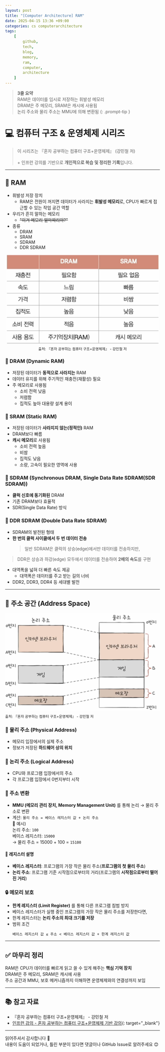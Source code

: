 ```yaml
---
layout: post
title: "[Computer Architecture] RAM"
date: 2025-04-15 13:36 +09:00
categories: cs computerarchitecture
tags:
    [
        github,
        tech,
        blog,
        memory,
        ram,
        computer,
        architecture
    ]
---
```


> **3줄 요약**
<br>RAM은 데이터를 임시로 저장하는 휘발성 메모리
<br>DRAM은 주 메모리, SRAM은 캐시에 사용됨
<br>논리 주소와 물리 주소는 MMU에 의해 변환됨
{: .prompt-tip }

# 💻 컴퓨터 구조 & 운영체제 시리즈

> 이 시리즈는 『혼자 공부하는 컴퓨터 구조+운영체제』 (강민철 저)  
> <br> + 인프런 강의를 기반으로 **개인적으로 복습 및 정리한 기록**입니다.

---

## 💾 RAM

- 휘발성 저장 장치  
  - RAM은 전원이 꺼지면 데이터가 사라지는 **휘발성 메모리**로, CPU가 빠르게 접근할 수 있는 작업 공간 역할
- 우리가 흔히 말하는 메모리
  - ~~"이거 메모리 얼마짜리야?"~~
- 종류  
  - DRAM  
  - SRAM  
  - SDRAM  
  - DDR SDRAM

<div style="text-align: center;">
  <img src="assets/img/cs/ram-types.png" alt="DRAM vs SRAM" width="500"/>
  <br/>
  <sub>출처: 『혼자 공부하는 컴퓨터 구조+운영체제』 - 강민철 저</sub>
</div>

### 🔸 DRAM (Dynamic RAM)

- 저장된 데이터가 **동적으로 사라지는** RAM  
- 데이터 유지를 위해 주기적인 재충전(재활성) 필요  
- 주 메모리로 사용됨  
  - 소비 전력 낮음  
  - 저렴함  
  - 집적도 높아 대용량 설계 용이



### 🔸 SRAM (Static RAM)

- 저장된 데이터가 **사라지지 않는(정적인)** RAM  
- DRAM보다 빠름  
- **캐시 메모리**로 사용됨  
  - 소비 전력 높음  
  - 비쌈  
  - 집적도 낮음  
  - 소량, 고속이 필요한 영역에 사용

### 🔸 SDRAM (Synchronous DRAM, Single Data Rate SDRAM(SDR SDRAM))

- **클럭 신호에 동기화된** DRAM  
- 기존 DRAM보다 효율적  
- SDR(Single Data Rate) 방식



### 🔸 DDR SDRAM (Double Data Rate SDRAM)

- SDRAM의 발전된 형태  
- **한 번의 클럭 사이클에서 두 번 데이터 전송**  
  > 일반 SDRAM은 클럭의 상승(edge)에서만 데이터를 전송하지만,  
> DDR은 상승과 하강(edge) 모두에서 데이터를 전송하여 **2배의 속도**를 구현
- 대역폭을 넓혀 더 빠른 속도 제공  
  - 대역폭은 데이터를 주고 받는 길의 너비
- DDR2, DDR3, DDR4 등 세대별 발전

---

## 🧭 주소 공간 (Address Space)

![주소 공간 개념도](assets/img/cs/address-space.png)  
<sub>출처: 『혼자 공부하는 컴퓨터 구조+운영체제』 - 강민철 저</sub>



### 🔹 물리 주소 (Physical Address)

- 메모리 입장에서의 실제 주소  
- 정보가 저장된 **하드웨어 상의 위치**

### 🔹 논리 주소 (Logical Address)

- CPU와 프로그램 입장에서의 주소  
- 각 프로그램 입장에서 0번지부터 시작

### 🔸 주소 변환

- **MMU (메모리 관리 장치, Memory Management Unit)** 를 통해 논리 → 물리 주소로 변환  
- 계산: `물리 주소 = 베이스 레지스터 값 + 논리 주소`  
  🧮 예시)  
  논리 주소: `100`  
  베이스 레지스터: `15000`  
  → 물리 주소 = 15000 + 100 = `15100`

#### 🔸 레지스터 설명

- **베이스 레지스터**: 프로그램의 가장 작은 물리 주소(**프로그램의 첫 물리 주소**)  
- **논리 주소**: 프로그램 기준 시작점으로부터의 거리(프로그램의 **시작점으로부터 떨어진 거리**)

### 🔒 메모리 보호

- **한계 레지스터 (Limit Register)** 를 통해 다른 프로그램 침범 방지
- 베이스 레지스터가 실행 중인 프로그램의 가장 작은 물리 주소를 저장한다면,
- 한계 레지스터는 **논리 주소의 최대 크기를 저장**  
- 범위 조건  
  ```
  베이스 레지스터 값 ≤ 주소 < 베이스 레지스터 값 + 한계 레지스터 값
  ```

---

## ✅ 마무리 정리

RAM은 CPU가 데이터를 빠르게 읽고 쓸 수 있게 해주는 **핵심 기억 장치**  
DRAM은 주 메모리, SRAM은 캐시에 사용  
주소 공간과 MMU, 보호 메커니즘까지 이해하면 운영체제와의 연결성까지 보임

---

## 📚 참고 자료

- 『혼자 공부하는 컴퓨터 구조+운영체제』 - 강민철 저  
- [인프런 강의 - 혼자 공부하는 컴퓨터 구조+운영체제 기반 강의](https://www.inflearn.com/course/%ED%98%BC%EC%9E%90-%EA%B3%B5%EB%B6%80%ED%95%98%EB%8A%94-%EC%BB%B4%ED%93%A8%ED%84%B0%EA%B5%AC%EC%A1%B0-%EC%9A%B4%EC%98%81%EC%B2%B4%EC%A0%9C){: target="_blank"}

---

읽어주셔서 감사합니다 🙌  
내용이 도움이 되었거나, 틀린 부분이 있다면 댓글이나 GitHub Issue로 알려주세요 😊
